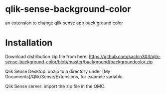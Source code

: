 # qlik-sense-background-color
an extension to change qlik sense app back ground color

# Installation
Download distribution zip file from here: https://github.com/sachin303/qlik-sense-background-color/blob/master/background/backgroundcolor.zip

Qlik Sense Desktop: unzip to a directory under [My Documents]/Qlik/Sense/Extensions, for example variable.

Qlik Sense server: import the zip file in the QMC.
